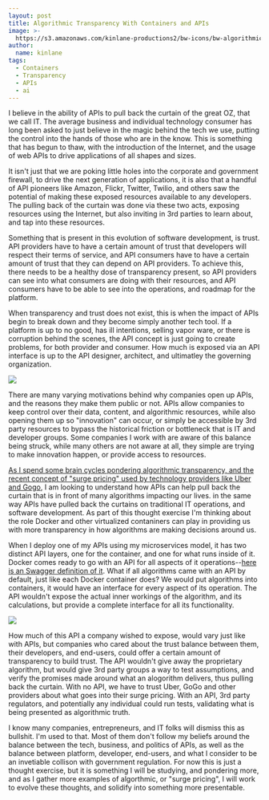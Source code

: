 ```yaml
---
layout: post
title: Algorithmic Transparency With Containers and APIs
image: >-
  https://s3.amazonaws.com/kinlane-productions2/bw-icons/bw-algorithmic-pricing.png
author:
  name: kinlane
tags:
  - Containers
  - Transparency
  - APIs
  - ai
---
```

I believe in the ability of APIs to pull back the curtain of the great OZ, that we call IT. The average business and individual technology consumer has long been asked to just believe in the magic behind the tech we use, putting the control into the hands of those who are in the know. This is something that has begun to thaw, with the introduction of the Internet, and the usage of web APIs to drive applications of all shapes and sizes. 

It isn't just that we are poking little holes into the corporate and government firewall, to drive the next generation of applications, it is also that a handful of API pioneers like Amazon, Flickr, Twitter, Twilio, and others saw the potential of making these exposed resources available to any developers. The pulling back of the curtain was done via these two acts, exposing resources using the Internet, but also inviting in 3rd parties to learn about, and tap into these resources.

Something that is present in this evolution of software development, is trust. API providers have to have a certain amount of trust that developers will respect their terms of service, and API consumers have to have a certain amount of trust that they can depend on API providers. To achieve this, there needs to be a healthy dose of transparency present, so API providers can see into what consumers are doing with their resources, and API consumers have to be able to see into the operations, and roadmap for the platform.

When transparency and trust does not exist, this is when the impact of APIs begin to break down and they become simply another tech tool. If a platform is up to no good, has ill intentions, selling vapor ware, or there is corruption behind the scenes, the API concept is just going to create problems, for both provider and consumer. How much is exposed via an API interface is up to the API designer, architect, and ultimatley the governing organization. 

![](https://s3.amazonaws.com/kinlane-productions2/bw-icons/bw-shipping-container.png)

There are many varying motivations behind why companies open up APIs, and the reasons they make them public or not. APIs allow companies to keep control over their data, content, and algorithmic resources, while also opening them up so "innovation" can occur, or simply be accessible by 3rd party resources to bypass the historical friction or bottleneck that is IT and developer groups. Some companies I work with are aware of this balance being struck, while many others are not aware at all, they simple are trying to make innovation happen, or provide access to resources.

[As I spend some brain cycles pondering algorithmic transparency, and the recent concept of "surge pricing" used by technology providers like Uber and Gogo](http://kinlane.com/blog/), I am looking to understand how APIs can help pull back the curtain that is in front of many algorithms impacting our lives. in the same way APIs have pulled back the curtains on traditional IT operations, and software development. As part of this thought exercise I'm thinking about the role Docker and other virtualized contaniners can play in providing us with more transparency in how algorithms are making decisions around us.

When I deploy one of my APIs using my microservices model, it has two distinct API layers, one for the container, and one for what runs inside of it. Docker comes ready to go with an API for all aspects of it operations--[here is an Swagger definition of it](http://apievangelist.com/2015/03/17/more-pondering-on-my-own-microservice-definition/). What if all algorithms came with an API by default, just like each Docker container does? We would put algorithms into containers, it would have an interface for every aspect of its operation. The API wouldn't expose the actual inner workings of the algorithm, and its calculations, but provide a complete interface for all its functionality.

![](https://s3.amazonaws.com/kinlane-productions2/bw-icons/bw-algorithm-flow.png)

How much of this API a company wished to expose, would vary just like with APIs, but companies who cared about the trust balance between them, their developers, and end-users, could offer a certain amount of transparency to build trust. The API wouldn't give away the proprietary algorithm, but would give 3rd party groups a way to test assumptions, and verify the promises made around what an alogorithm delivers, thus pulling back the curtain. With no API, we have to trust Uber, GoGo and other providers about what goes into their surge pricing. With an API, 3rd party regulators, and potentially any individual could run tests, validating what is being presented as algorithmic truth. 

I know many companies, entrepreneurs, and IT folks will dismiss this as bullshit. I'm used to that. Most of them don't follow my beliefs around the balance between the tech, business, and politics of APIs, as well as the balance between platform, developer, end-users, and what I consider to be an invetiable collison with government regulation. For now this is just a thought exercise, but it is something I will be studying, and pondering more, and as I gather more examples of algorthmic, or "surge pricing", I will work to evolve these thoughts, and solidify into something more presentable.